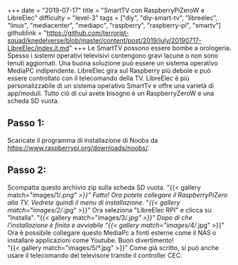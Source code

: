 +++
date = "2019-07-17"
title = "SmartTV con RaspberryPiZeroW e LibreElec"
difficulty = "level-3"
tags = ["diy", "diy-smart-tv", "libreelec", "linux", "mediacenter", "mediapc", "raspberry", "raspberry-pi", "smartv"]
githublink = "https://github.com/terrorist-squad/knedelverse/blob/master/content/post/2019/july/20190717-LibreElec/index.it.md"
+++
Le SmartTV possono essere bombe a orologeria. Spesso i sistemi operativi televisivi contengono gravi lacune o non sono tenuti aggiornati. Una buona soluzione può essere un sistema operativo MediaPC indipendente. LibreElec gira sul Raspberry più debole e può essere controllato con il telecomando della TV. LibreElec è più personalizzabile di un sistema operativo SmartTv e offre una varietà di app/moduli. Tutto ciò di cui avete bisogno è un RaspberryZeroW e una scheda SD vuota.
## Passo 1:
Scaricate il programma di installazione di Noobs da https://www.raspberrypi.org/downloads/noobs/.
## Passo 2:
Scompatta questo archivio zip sulla scheda SD vuota.
"{{< gallery match="images/1/*.png" >}}"
Fatto! Ora potete collegare il RaspberryPiZero alla TV. Vedrete quindi il menu di installazione.
"{{< gallery match="images/2/*.jpg" >}}"
Ora seleziona "LibreElec RPI" e clicca su "Installa".
"{{< gallery match="images/3/*.jpg" >}}"
Dopo di che l'installazione è finita e avviabile
"{{< gallery match="images/4/*.jpg" >}}"
Ora è possibile collegare questo MediaPc a fonti esterne come il NAS o installare applicazioni come Youtube. Buon divertimento!   
"{{< gallery match="images/5/*.jpg" >}}"
Come già scritto, si può anche usare il telecomando del televisore tramite il controller CEC.
